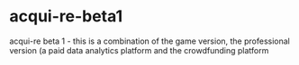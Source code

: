 # acqui-re-beta1
acqui-re beta 1 - this is a combination of the game version, the professional version (a paid data analytics platform and the crowdfunding platform
